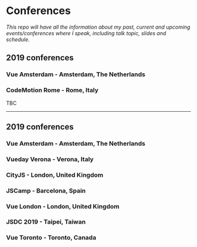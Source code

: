 # Conferences

_This repo will have all the information about my past, current and upcoming events/conferences where I speak, including talk topic, slides and schedule._

## 2019 conferences

### Vue Amsterdam - Amsterdam, The Netherlands

### CodeMotion Rome - Rome, Italy

TBC

---

## 2019 conferences

### Vue Amsterdam - Amsterdam, The Netherlands

### Vueday Verona - Verona, Italy

### CityJS - London, United Kingdom

### JSCamp - Barcelona, Spain

### Vue London - London, United Kingdom

### JSDC 2019 - Taipei, Taiwan

### Vue Toronto - Toronto, Canada
